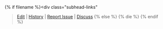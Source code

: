 {% if filename %}<div class="subhead-links"
><a href="https://github.com/bitcoin/bitcoin.org/edit/master/{{filename|uri_escape}}">Edit</a>
| <a href="https://github.com/bitcoin/bitcoin.org/commits/master/{{filename|uri_escape}}">History</a>
| <a href="https://github.com/bitcoin/bitcoin.org/issues/new?body=Source%20File%3A%20{{filename|uri_escape}}%0A%0A">Report Issue</a>
| <a href="/en/development#devcommunities">Discuss</a></div>
{% else %}
{% die %}
{% endif %}
